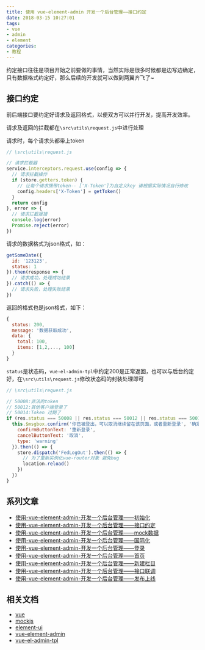 ```yaml
---
title: 使用 vue-element-admin 开发一个后台管理——接口约定
date: 2018-03-15 10:27:01
tags: 
- vue
- admin
- element
categories: 
- 教程
---
```


约定接口往往是项目开始之前要做的事情，当然实际是很多时候都是边写边确定，只有数据格式约定好，那么后续的开发就可以做到两翼齐飞了~

<!-- more -->

## 接口约定

前后端接口要约定好请求及返回格式，以便双方可以并行开发，提高开发效率。

请求及返回的拦截都在`\src\utils\request.js`中进行处理

请求时，每个请求头都带上token

```javascript
// \src\utils\request.js

// 请求拦截器
service.interceptors.request.use(config => {
  // 请求拦截操作
  if (store.getters.token) {
    // 让每个请求携带token-- ['X-Token']为自定义key 请根据实际情况自行修改
    config.headers['X-Token'] = getToken()
  }
  return config
}, error => {
  // 请求拦截报错
  console.log(error)
  Promise.reject(error)
})
```

请求的数据格式为json格式，如：

```javascript
getSomeDate({
  id: '123123',
  status: 1
}).then(response => {
  // 请求成功，处理成功结果
}).catch(() => {
  // 请求失败，处理失败结果
})
```

返回的格式也是json格式，如下：

```javascript
{
  status: 200,
  message: '数据获取成功',
  data: {
    total: 100,
    items: [1,2,..., 100]
  }
}
```

`status`是状态码，`vue-el-admin-tpl`中约定200是正常返回，也可以与后台约定好，在`\src\utils\request.js`修改状态码的封装处理即可

```javascript
// \src\utils\request.js

// 50008:非法的token
// 50012:其他客户端登录了
// 50014:Token 过期了
if (res.status === 50008 || res.status === 50012 || res.status === 50014) {
  this.$msgbox.confirm('你已被登出，可以取消继续留在该页面，或者重新登录', '确定登出', {
    confirmButtonText: '重新登录',
    cancelButtonText: '取消',
    type: 'warning'
  }).then(() => {
    store.dispatch('FedLogOut').then(() => {
      // 为了重新实例化vue-router对象 避免bug
      location.reload()
    })
  })
}
```

## 系列文章

- [使用-vue-element-admin-开发一个后台管理——初始化](/2018/03/12/使用-vue-element-admin-开发一个后台管理——初始化/)
- [使用-vue-element-admin-开发一个后台管理——接口约定](/2018/03/15/使用-vue-element-admin-开发一个后台管理——接口约定/)
- [使用-vue-element-admin-开发一个后台管理——mock数据](/2018/03/15/使用-vue-element-admin-开发一个后台管理——mock数据/)
- [使用-vue-element-admin-开发一个后台管理——国际化](/2018/03/15/使用-vue-element-admin-开发一个后台管理——国际化/)
- [使用-vue-element-admin-开发一个后台管理——登录](/2018/03/15/使用-vue-element-admin-开发一个后台管理——登录/)
- [使用-vue-element-admin-开发一个后台管理——首页](/2018/03/15/使用-vue-element-admin-开发一个后台管理——首页/)
- [使用-vue-element-admin-开发一个后台管理——新建栏目](/2018/03/15/使用-vue-element-admin-开发一个后台管理——新建栏目/)
- [使用-vue-element-admin-开发一个后台管理——接口联调](/2018/03/15/使用-vue-element-admin-开发一个后台管理——接口联调/)
- [使用-vue-element-admin-开发一个后台管理——发布上线](/2018/03/15/使用-vue-element-admin-开发一个后台管理——发布上线/)

## 相关文档

- [vue](https://vuefe.cn/v2/guide/)
- [mockjs](http://mockjs.com/)
- [element-ui](http://element-cn.eleme.io/)
- [vue-element-admin](https://panjiachen.github.io/vue-element-admin-site/)
- [vue-el-admin-tpl](https://github.com/fredwei/vue-el-admin-tpl)